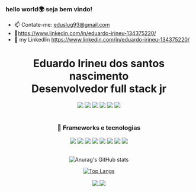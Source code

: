 
<h3 > hello world🌍 seja bem vindo!</h3>


- 📫 Contate-me: eduslug93@gmail.com <br>
- 🔗https://www.linkedin.com/in/eduardo-irineu-134375220/
- 🔗 my Linkedlin https://www.linkedin.com/in/eduardo-irineu-134375220/  

<h1 align="center">Eduardo Irineu dos santos nascimento <br> Desenvolvedor full stack jr</h1>

 <div align="center">

  <span>

   <img src="https://img.shields.io/badge/JavaScript-F7DF1E?style=for-the-badge&logo=javascript&logoColor=black"/>

   <img src="https://img.shields.io/badge/HTML5-E34F26?style=for-the-badge&logo=html5&logoColor=white"/>

   <img src="https://img.shields.io/badge/CSS3-1572B6?style=for-the-badge&logo=css3&logoColor=white"/>

   <img src="https://img.shields.io/badge/Java-ED8B00?style=for-the-badge&logo=java&logoColor=white"/>

   <img src="https://img.shields.io/badge/C%23-239120?style=for-the-badge&logo=c-sharp&logoColor=white"/>
   
   <img src="https://img.shields.io/badge/Python-3776AB?style=for-the-badge&logo=python&logoColor=white"/>
   
  </span>

 </div>

</br>

<h3 align="center"> 🚀 Frameworks e tecnologias</h3>

<div align="center">

 <span>

  <img src="https://img.shields.io/badge/React-20232A?style=for-the-badge&logo=react&logoColor=61DAFB"/>

  <img src="https://img.shields.io/badge/Django-092E20?style=for-the-badge&logo=django&logoColor=green"/>

  <img src="https://img.shields.io/badge/Yarn-2C8EBB?style=for-the-badge&logo=yarn&logoColor=white"/>

  <img src="https://img.shields.io/badge/Node.js-339933?style=for-the-badge&logo=nodedotjs&logoColor=white"/>

  <img src="https://img.shields.io/badge/Bootstrap-563D7C?style=for-the-badge&logo=bootstrap&logoColor=white"/>  

  <img src="https://img.shields.io/badge/React_Native-20232A?style=for-the-badge&logo=react&logoColor=61DAFB"/>

  <img src="https://img.shields.io/badge/firebase-ffca28?style=for-the-badge&logo=firebase&logoColor=black"/>  

  <img src="https://img.shields.io/badge/Docker-2CA5E0?style=for-the-badge&logo=docker&logoColor=white"/>

 </span>

</div>

</br>

<div align="center">


<div align="center">

 ![Anurag's GitHub stats](https://github-readme-stats.vercel.app/api?username=anuraghazra&show_icons=true&theme=radical)
 
[![Top Langs](https://github-readme-stats.vercel.app/api/top-langs/?username=anuraghazra&layout=compact)](https://github.com/anuraghazra/github-readme-stats)
  
 <a href="https://github.com/anuraghazra/github-readme-stats">
  <img align="center" src="https://github-readme-stats.vercel.app/api/pin/?username=anuraghazra&repo=github-readme-stats" />
</a>
 
 <a href="https://github.com/anuraghazra/convoychat">
  <img align="center" src="https://github-readme-stats.vercel.app/api/pin/?username=anuraghazra&repo=convoychat" />
</a>
  

 <p align="left">

 
 <span>  


 </span>

</div>

</br>

</br>

<div align="center">
